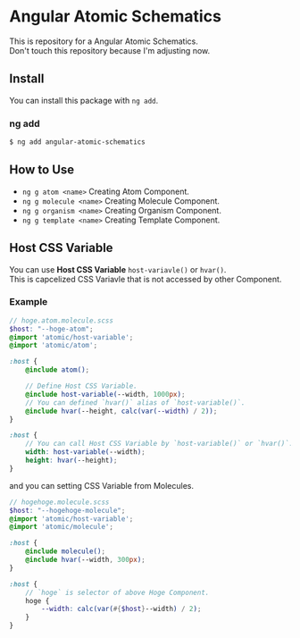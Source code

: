 # Angular Atomic Schematics

This is repository for a Angular Atomic Schematics.  
Don't touch this repository because I'm adjusting now.  


## Install
You can install this package with `ng add`.

### ng add

```bash
$ ng add angular-atomic-schematics
```

## How to Use
- `ng g atom <name>` Creating Atom Component. 
- `ng g molecule <name>` Creating Molecule Component.
- `ng g organism <name>` Creating Organism Component.
- `ng g template <name>` Creating Template Component.

## Host CSS Variable
You can use **Host CSS Variable** `host-variavle()` or `hvar()`.  
This is capcelized CSS Variavle that is not accessed by other Component.

### Example
```scss
// hoge.atom.molecule.scss
$host: "--hoge-atom";
@import 'atomic/host-variable';
@import 'atomic/atom';

:host {
	@include atom();

	// Define Host CSS Variable.
	@include host-variable(--width, 1000px);
	// You can defined `hvar()` alias of `host-variable()`.
	@include hvar(--height, calc(var(--width) / 2));
}

:host {
	// You can call Host CSS Variable by `host-variable()` or `hvar()`. 
	width: host-variable(--width);
	height: hvar(--height);
}

```

and you can setting CSS Variable from Molecules.

```scss
// hogehoge.molecule.scss
$host: "--hogehoge-molecule";
@import 'atomic/host-variable';
@import 'atomic/molecule';

:host {
	@include molecule();
	@include hvar(--width, 300px);
}

:host {
	// `hoge` is selector of above Hoge Component.
	hoge {
		--width: calc(var(#{$host}--width) / 2);
	}
}

```
